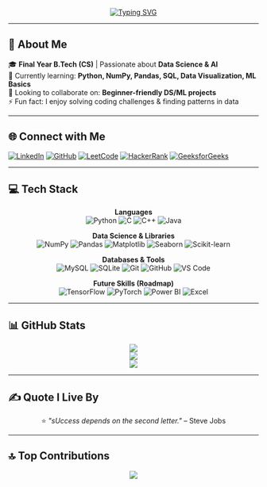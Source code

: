 <div align="center">
  
[![Typing SVG](https://readme-typing-svg.herokuapp.com?font=Fira+Code&pause=1000&color=00F7D9&center=true&width=600&lines=%3C%F0%9F%91%8B+Hey%2C+I'm+Gowtham!+%2F%3E;%F0%9F%92%BB+B.Tech+CS+Final+Year+Student;%F0%9F%94%A7+Aspiring+Data+Scientist+%7C+AI+Enthusiast;%F0%9F%9A%80+Learning+%26+Building+Everyday)](https://github.com/Gowtham-071)

</div>

---

## 💫 About Me  
🎓 **Final Year B.Tech (CS)** | Passionate about **Data Science & AI**  
🌱 Currently learning: **Python, NumPy, Pandas, SQL, Data Visualization, ML Basics**  
🤝 Looking to collaborate on: **Beginner-friendly DS/ML projects**  
⚡ Fun fact: I enjoy solving coding challenges & finding patterns in data  

---

## 🌐 Connect with Me  
[![LinkedIn](https://img.shields.io/badge/LinkedIn-%230077B5.svg?style=for-the-badge&logo=linkedin&logoColor=white)](www.linkedin.com/in/chanchala-sai-gowtham-a06314322) 
[![GitHub](https://img.shields.io/badge/GitHub-171515?style=for-the-badge&logo=github&logoColor=white)](https://github.com/Gowtham-071) 
[![LeetCode](https://img.shields.io/badge/LeetCode-FFA116?style=for-the-badge&logo=LeetCode&logoColor=white)](https://leetcode.com/u/saigowtham712/) 
[![HackerRank](https://img.shields.io/badge/HackerRank-2EC866?style=for-the-badge&logo=HackerRank&logoColor=white)](https://www.hackerrank.com/profile/saigowtham712) 
[![GeeksforGeeks](https://img.shields.io/badge/GeeksforGeeks-2F8D46?style=for-the-badge&logo=geeksforgeeks&logoColor=white)](https://www.geeksforgeeks.org/user/saigowt40y1/)  

---

## 💻 Tech Stack  

<div align="center">

**Languages**  
![Python](https://img.shields.io/badge/Python-3776AB?style=for-the-badge&logo=python&logoColor=white) 
![C](https://img.shields.io/badge/C-00599C?style=for-the-badge&logo=c&logoColor=white) 
![C++](https://img.shields.io/badge/C++-00599C?style=for-the-badge&logo=cplusplus&logoColor=white) 
![Java](https://img.shields.io/badge/Java-ED8B00?style=for-the-badge&logo=openjdk&logoColor=white)  

**Data Science & Libraries**  
![NumPy](https://img.shields.io/badge/NumPy-013243?style=for-the-badge&logo=numpy&logoColor=white) 
![Pandas](https://img.shields.io/badge/Pandas-150458?style=for-the-badge&logo=pandas&logoColor=white) 
![Matplotlib](https://img.shields.io/badge/Matplotlib-ffffff?style=for-the-badge&logo=plotly&logoColor=black) 
![Seaborn](https://img.shields.io/badge/Seaborn-3776AB?style=for-the-badge&logo=python&logoColor=white) 
![Scikit-learn](https://img.shields.io/badge/Scikit--Learn-F7931E?style=for-the-badge&logo=scikit-learn&logoColor=white)  

**Databases & Tools**  
![MySQL](https://img.shields.io/badge/MySQL-4479A1?style=for-the-badge&logo=mysql&logoColor=white) 
![SQLite](https://img.shields.io/badge/SQLite-003B57?style=for-the-badge&logo=sqlite&logoColor=white) 
![Git](https://img.shields.io/badge/Git-F05032?style=for-the-badge&logo=git&logoColor=white) 
![GitHub](https://img.shields.io/badge/GitHub-181717?style=for-the-badge&logo=github&logoColor=white) 
![VS Code](https://img.shields.io/badge/VSCode-0078D4?style=for-the-badge&logo=visualstudiocode&logoColor=white)  

**Future Skills (Roadmap)**  
![TensorFlow](https://img.shields.io/badge/TensorFlow-FF6F00?style=for-the-badge&logo=tensorflow&logoColor=white) 
![PyTorch](https://img.shields.io/badge/PyTorch-EE4C2C?style=for-the-badge&logo=pytorch&logoColor=white) 
![Power BI](https://img.shields.io/badge/Power_BI-F2C811?style=for-the-badge&logo=powerbi&logoColor=black) 
![Excel](https://img.shields.io/badge/Excel-217346?style=for-the-badge&logo=microsoft-excel&logoColor=white)  

</div>

---

## 📊 GitHub Stats  

<div align="center">

![](https://github-readme-stats.vercel.app/api?username=Gowtham-071&theme=tokyonight&hide_border=false&include_all_commits=true&count_private=true)  
![](https://github-readme-streak-stats.herokuapp.com/?user=Gowtham-071&theme=tokyonight&hide_border=false)  
![](https://github-readme-stats.vercel.app/api/top-langs/?username=Gowtham-071&theme=tokyonight&hide_border=false&include_all_commits=true&count_private=true&layout=compact)  

</div>

---

## ✍️ Quote I Live By  

<div align="center">

⭐ *"sUccess depends on the second letter."* – Steve Jobs  

</div>

---

## 🔝 Top Contributions  

<div align="center">

![](https://github-contributor-stats.vercel.app/api?username=Gowtham-071&limit=5&theme=tokyonight&combine_all_yearly_contributions=true)  

</div>

